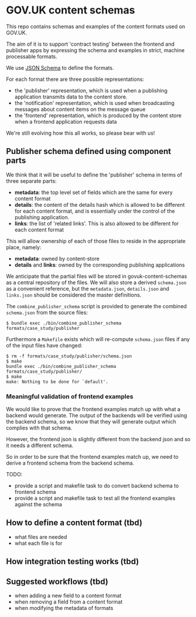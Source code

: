 # GOV.UK content schemas

This repo contains schemas and examples of the content formats used on GOV.UK.

The aim of it is to support 'contract testing' between the frontend and
publisher apps by expressing the schema and examples in strict, machine
processable formats.

We use [JSON Schema](http://json-schema.org/) to define the formats.

For each format there are three possible representations:

* the 'publisher' representation, which is used when a publishing application
  transmits data to the content store.
* the 'notification' representation, which is used when broadcasting messages about content
  items on the message queue
* the 'frontend' representation, which is produced by the content store when a
  frontend application requests data

We're still evolving how this all works, so please bear with us!

## Publisher schema defined using component parts

We think that it will be useful to define the 'publisher' schema in terms of
three separate parts:

  - **metadata**: the top level set of fields which are the same for every content
    format
  - **details**: the content of the details hash which is allowed to be different
    for each content format, and is essentially under the control of the
    publishing application.
  - **links**: the list of 'related links'. This is also allowed to be different
    for each content format

This will allow ownership of each of those files to reside in the appropriate
place, namely:

  - **metadata**: owned by content-store
  - **details** and **links**: owned by the corresponding publishing applications

We anticipate that the partial files will be stored in govuk-content-schemas
as a central repository of the files. We will also store a derived
`schema.json` as a convenient reference, but the `metadata.json`,
`details.json` and `links.json` should be considered the master definitions.

The `combine_publisher_schema` script is provided to generate the combined
`schema.json` from the source files:

```
$ bundle exec ./bin/combine_publisher_schema formats/case_study/publisher
```

Furthermore a `Makefile` exists which will re-compute `schema.json` files if
any of the input files have changed:

```
$ rm -f formats/case_study/publisher/schema.json
$ make
bundle exec ./bin/combine_publisher_schema formats/case_study/publisher/
$ make
make: Nothing to be done for `default'.
```

### Meaningful validation of frontend examples

We would like to prove that the frontend examples match up with what a backend
would generate. The output of the backends will be verified using the backend
schema, so we know that they will generate output which complies with that
schema.

However, the frontend json is slightly different from the backend
json and so it needs a different schema.

So in order to be sure that the frontend examples match up, we need to derive
a frontend schema from the backend schema.

TODO:

- provide a script and makefile task to do convert backend schema to frontend schema
- provide a script and makefile task to test all the frontend examples against the schema

## How to define a content format (tbd)
  - what files are needed
  - what each file is for

## How integration testing works (tbd)

## Suggested workflows (tbd)

  - when adding a new field to a content format
  - when removing a field from a content format
  - when modifying the metadata of formats
